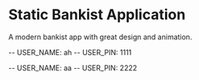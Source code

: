 # Static Bankist Application

A modern bankist app with great design and animation.

-- USER_NAME: ah
-- USER_PIN: 1111

-- USER_NAME: aa
-- USER_PIN: 2222
